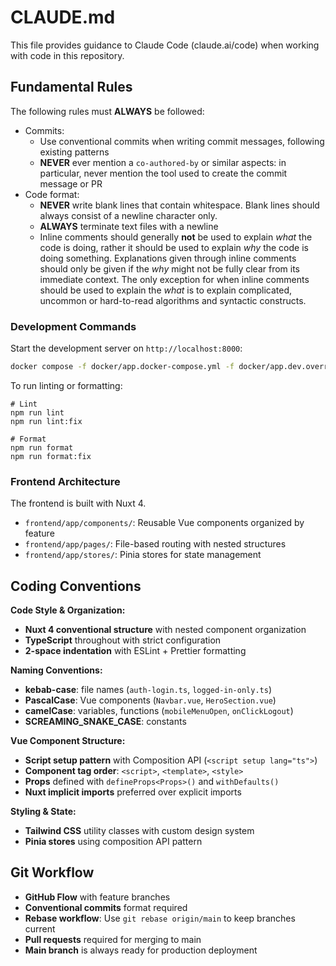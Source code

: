 # CLAUDE.md

This file provides guidance to Claude Code (claude.ai/code) when working with code in this repository.

## Fundamental Rules

The following rules must **ALWAYS** be followed:

- Commits:
  - Use conventional commits when writing commit messages, following existing patterns
  - **NEVER** ever mention a `co-authored-by` or similar aspects: in particular, never mention the tool used to create the commit message or PR
- Code format:
  - **NEVER** write blank lines that contain whitespace. Blank lines should always consist of a newline character only.
  - **ALWAYS** terminate text files with a newline
  - Inline comments should generally **not** be used to explain _what_ the code is doing, rather it should be used to
    explain _why_ the code is doing something. Explanations given through inline comments should only be given if the
    _why_ might not be fully clear from its immediate context. The only exception for when inline comments should be used
    to explain the _what_ is to explain complicated, uncommon or hard-to-read algorithms and syntactic constructs.

### Development Commands

Start the development server on `http://localhost:8000`:

```bash
docker compose -f docker/app.docker-compose.yml -f docker/app.dev.override.docker-compose.yml --env-file .env up --build --force-recreate --remove-orphans
```

To run linting or formatting:

```
# Lint
npm run lint
npm run lint:fix

# Format
npm run format
npm run format:fix
```

### Frontend Architecture

The frontend is built with Nuxt 4.

- `frontend/app/components/`: Reusable Vue components organized by feature
- `frontend/app/pages/`: File-based routing with nested structures
- `frontend/app/stores/`: Pinia stores for state management

## Coding Conventions

**Code Style & Organization:**

- **Nuxt 4 conventional structure** with nested component organization
- **TypeScript** throughout with strict configuration
- **2-space indentation** with ESLint + Prettier formatting

**Naming Conventions:**

- **kebab-case**: file names (`auth-login.ts`, `logged-in-only.ts`)
- **PascalCase**: Vue components (`Navbar.vue`, `HeroSection.vue`)
- **camelCase**: variables, functions (`mobileMenuOpen`, `onClickLogout`)
- **SCREAMING_SNAKE_CASE**: constants

**Vue Component Structure:**

- **Script setup pattern** with Composition API (`<script setup lang="ts">`)
- **Component tag order**: `<script>`, `<template>`, `<style>`
- **Props** defined with `defineProps<Props>()` and `withDefaults()`
- **Nuxt implicit imports** preferred over explicit imports

**Styling & State:**

- **Tailwind CSS** utility classes with custom design system
- **Pinia stores** using composition API pattern

## Git Workflow

- **GitHub Flow** with feature branches
- **Conventional commits** format required
- **Rebase workflow**: Use `git rebase origin/main` to keep branches current
- **Pull requests** required for merging to main
- **Main branch** is always ready for production deployment
